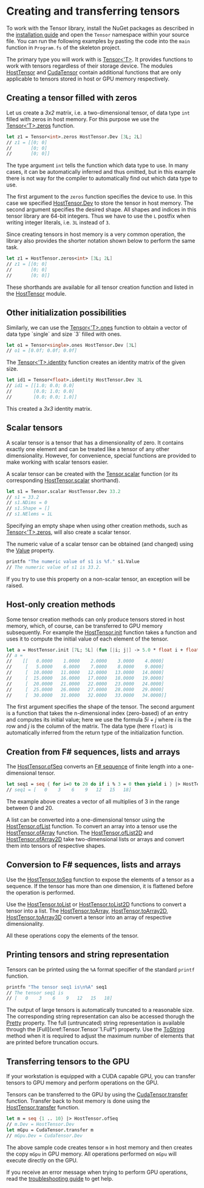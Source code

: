# Creating and transferring tensors

To work with the Tensor library, install the NuGet packages as described in the [installation guide](Guide-Installation.md) and open the `Tensor` namespace within your source file.
You can run the following examples by pasting the code into the `main` function in `Program.fs` of the skeleton project.

The primary type you will work with is [Tensor<'T>](xref:Tensor.Tensor`1).
It provides functions to work with tensors regardless of their storage device.
The modules [HostTensor](xref:Tensor.HostTensor) and [CudaTensor](xref:Tensor.CudaTensor) contain additional functions that are only applicable to tensors stored in host or GPU memory respectively.

## Creating a tensor filled with zeros

Let us create a *3x2* matrix, i.e. a two-dimensional tensor, of data type `int` filled with zeros in host memory.
For this purpose we use the [Tensor<'T>.zeros](xref:Tensor.Tensor`1.zeros*) function.
```fsharp
let z1 = Tensor<int>.zeros HostTensor.Dev [3L; 2L]
// z1 = [[0; 0]
//       [0; 0]
//       [0; 0]]
```
The type argument `int` tells the function which data type to use.
In many cases, it can be automatically inferred and thus omitted, but in this example there is not way for the compiler to automatically find out which data type to use.

The first argument to the `zeros` function specifies the device to use.
In this case we specified [HostTensor.Dev](xref:Tensor.HostTensor.Dev()) to store the tensor in host memory.
The second argument specifies the desired shape.
All shapes and indices in this tensor library are 64-bit integers.
Thus we have to use the `L` postfix when writing integer literals, i.e. `3L` instead of `3`.

Since creating tensors in host memory is a very common operation, the library also provides the shorter notation shown below to perform the same task.
```fsharp
let z1 = HostTensor.zeros<int> [3L; 2L]
// z1 = [[0; 0]
//       [0; 0]
//       [0; 0]]
```
These shorthands are available for all tensor creation function and listed in the [HostTensor](xref:Tensor.HostTensor) module.

## Other initialization possibilities

Similarly, we can use the [Tensor<'T>.ones](xref:Tensor.Tensor`1.ones*) function to obtain a vector of data type `single` and size `3` filled with ones.
```fsharp
let o1 = Tensor<single>.ones HostTensor.Dev [3L]
// o1 = [0.0f; 0.0f; 0.0f]
```
The [Tensor<'T>.identity](xref:Tensor.Tensor`1.identity*) function creates an identity matrix of the given size.
```fsharp
let id1 = Tensor<float>.identity HostTensor.Dev 3L
// id1 = [[1.0; 0.0; 0.0]
//        [0.0; 1.0; 0.0]
//        [0.0; 0.0; 1.0]]
```
This created a *3x3* identity matrix.

## Scalar tensors
A scalar tensor is a tensor that has a dimensionality of zero.
It contains exactly one element and can be treated like a tensor of any other dimensionality.
However, for convenience, special functions are provided to make working with scalar tensors easier.

A scalar tensor can be created with the [Tensor.scalar](xref:Tensor.Tensor`1.scalar*) function (or its corresponding [HostTensor.scalar](xref:Tensor.HostTensor.scalar*) shorthand).
```fsharp
let s1 = Tensor.scalar HostTensor.Dev 33.2
// s1 = 33.2
// s1.NDims = 0
// s1.Shape = []
// s1.NElems = 1L
```
Specifying an empty shape when using other creation methods, such as [Tensor<'T>.zeros](xref:Tensor.Tensor`1.zeros*), will also create a scalar tensor.

The numeric value of a scalar tensor can be obtained (and changed) using the [Value](xref:Tensor.Tensor`1.Value*) property.
```fsharp
printfn "The numeric value of s1 is %f." s1.Value
// The numeric value of s1 is 33.2.
```
If you try to use this property on a non-scalar tensor, an exception will be raised.

## Host-only creation methods
Some tensor creation methods can only produce tensors stored in host memory, which, of course, can be transferred to GPU memory subsequently.
For example the [HostTensor.init](xref:Tensor.HostTensor.init*) function takes a function and uses it to compute the initial value of each element of the tensor.
```fsharp
let a = HostTensor.init [7L; 5L] (fun [|i; j|] -> 5.0 * float i + float j)
// a =
//    [[   0.0000    1.0000    2.0000    3.0000    4.0000]
//     [   5.0000    6.0000    7.0000    8.0000    9.0000]
//     [  10.0000   11.0000   12.0000   13.0000   14.0000]
//     [  15.0000   16.0000   17.0000   18.0000   19.0000]
//     [  20.0000   21.0000   22.0000   23.0000   24.0000]
//     [  25.0000   26.0000   27.0000   28.0000   29.0000]
//     [  30.0000   31.0000   32.0000   33.0000   34.0000]]
```
The first argument specifies the shape of the tensor.
The second argument is a function that takes the n-dimensional index (zero-based) of an entry and computes its initial value; here we use the formula *5i + j* where *i* is the row and *j* is the column of the matrix.
The data type (here `float`) is automatically inferred from the return type of the initialization function.

## Creation from F# sequences, lists and arrays
The [HostTensor.ofSeq](xref:Tensor.HostTensor.ofSeq*) converts an [F# sequence](https://en.wikibooks.org/wiki/F_Sharp_Programming/Sequences) of finite length into a one-dimensional tensor.
```fsharp
let seq1 = seq { for i=0 to 20 do if i % 3 = 0 then yield i } |> HostTensor.ofSeq
// seq1 = [   0    3    6    9   12   15   18]
```
The example above creates a vector of all multiplies of 3 in the range between 0 and 20.

A list can be converted into a one-dimensional tensor using the [HostTensor.ofList](xref:Tensor.HostTensor.ofList*) function.
To convert an array into a tensor use the [HostTensor.ofArray](xref:Tensor.HostTensor.ofArray*) function.
The [HostTensor.ofList2D](xref:Tensor.HostTensor.ofList2D*) and [HostTensor.ofArray2D](xref:Tensor.HostTensor.ofArray2D*) take two-dimensional lists or arrays and convert them into tensors of respective shapes.

## Conversion to F# sequences, lists and arrays
Use the [HostTensor.toSeq](xref:Tensor.HostTensor.toSeq*) function to expose the elements of a tensor as a sequence.
If the tensor has more than one dimension, it is flattened before the operation is performed.

Use the [HostTensor.toList](xref:Tensor.HostTensor.toList*) or [HostTensor.toList2D](xref:Tensor.HostTensor.toList2D*) functions to convert a tensor into a list.
The [HostTensor.toArray](xref:Tensor.HostTensor.toArray*), [HostTensor.toArray2D](xref:Tensor.HostTensor.toArray2D*), [HostTensor.toArray3D](xref:Tensor.HostTensor.toArray3D*) convert a tensor into an array of respective dimensionality.

All these operations copy the elements of the tensor.

## Printing tensors and string representation

Tensors can be printed using the `%A` format specifier of the standard `printf` function.
```fsharp
printfn "The tensor seq1 is\n%A" seq1
// The tensor seq1 is
// [   0    3    6    9   12   15   18]
```
The output of large tensors is automatically truncated to a reasonable size.
The corresponding string representation can also be accessed thorugh the [Pretty](xref:Tensor.Tensor`1.Pretty*) property.
The full (untruncated) string representation is available through the [Full](xref:Tensor.Tensor`1.Full*) property.
Use the [ToString](xref:Tensor.Tensor`1.ToString*) method when it is required to adjust the maximum number of elements that are printed before truncation occurs.

## Transferring tensors to the GPU

If your workstation is equipped with a CUDA capable GPU, you can transfer tensors to GPU memory and perform operations on the GPU.

Tensors can be transferred to the GPU by using the [CudaTensor.transfer](xref:Tensor.CudaTensor.transfer*) function.
Transfer back to host memory is done using the [HostTensor.transfer](xref:Tensor.HostTensor.transfer*) function.

```fsharp
let m = seq {1 .. 10} |> HostTensor.ofSeq
// m.Dev = HostTensor.Dev
let mGpu = CudaTensor.transfer m
// mGpu.Dev = CudaTensor.Dev
```

The above sample code creates tensor `m` in host memory and then creates the copy `mGpu` in GPU memory.
All operations performed on `mGpu` will execute directly on the GPU.

If you receive an error message when trying to perform GPU operations, read the [troubleshooting guide](Troubleshooting.md) to get help.
